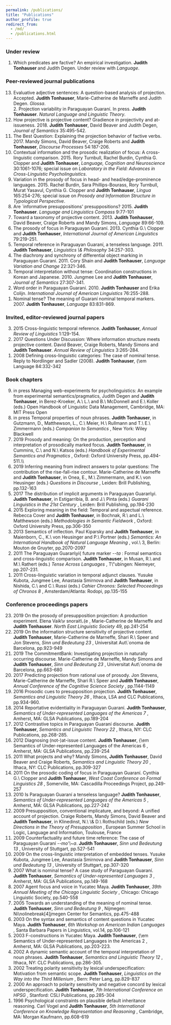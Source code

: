 ```yaml
---
permalink: /publications/
title: "Publications"
author_profile: true
redirect_from: 
  - /md/
  - /publications.html
---
```


### Under review

1. Which predicates are factive? An empirical investigation. <b> Judith Tonhauser </b> and Judith Degen. Under review with <i> Language</i>.

### Peer-reviewed journal publications

<ol reversed>
  <li> Evaluative adjective sentences: A question-based analysis of projection. Accepted. <b> Judith Tonhauser</b>, Marie-Catherine de Marneffe and Judith Degen. <i> Glossa</i>. </li> 
2. Projection variability in Paraguayan Guaraní. In press. <b> Judith Tonhauser</b>. <i> Natural Language and Linguistic Theory</i>.  </li>
<li>How projective is projective content? Gradience in projectivity and at-issueness. 2018. <b> Judith Tonhauser</b>, David Beaver and Judith Degen, <i> Journal of Semantics</i> 35:495-542. </li>
  <li>The Best Question: Explaining the projection behavior of
factive verbs. 2017. Mandy Simons, David Beaver, Craige Roberts and <b> Judith  Tonhauser</b>, <i> Discourse Processes</i>  54:187-206. </li>
  <li>Contextual information and the prosodic realization of focus: A
cross-linguistic comparison. 2015. Rory Turnbull, Rachel Burdin, Cynthia G.
Clopper and <b> Judith Tonhauser</b>, <i> Language, Cognition and
Neuroscience</i>  30:1061-1076; special issue on <i> Laboratory in the
Field: Advances in Cross-Linguistic Psycholinguistics</i>.  </li>
  <li>Variation in the prosody of focus in head- and head/edge-prominence languages. 2015. Rachel Burdin, Sara Phillips-Bourass, Rory Turnbull, Murat Yasavul, Cynthia G. Clopper and <b> Judith Tonhauser</b>, <i> Lingua</i>  165:254-276; special issue on <i> Prosody and Information Structure in Typological Perspective</i>. </li>
  <li>Are `informative presuppositions' presuppositions? 2015. <b> Judith Tonhauser</b>. <i> Language and Linguistics Compass</i>  9:77-101  </li>
  <li>Toward a taxonomy of projective content. 2013. <b> Judith Tonhauser</b>,
David Beaver, Craige Roberts and Mandy Simons, <i> Language</i>  89:66-109. </li>
  <li>The prosody of focus in Paraguayan Guaraní. 2013. Cynthia
G.\ Clopper and <b> Judith Tonhauser</b>, <i> International
  Journal of American Linguistics</i>  79:219-251.  </li>
  <li>Temporal reference in Paraguayan Guaraní, a tenseless
language. 2011. <b> Judith Tonhauser</b>, <i> Linguistics \&
  Philosophy</i>  34:257-303.  </li>
  <li>The diachrony and synchrony of differential object marking in
Paraguayan Guaraní. 2011. Cory Shain and <b> Judith Tonhauser</b>, <i> Language
  Variation and Change</i>  22:321-346.  </li>
  <li>Temporal interpretation without tense: Coordination
constructions in Korean and Japanese. 2010. Jungmee Lee and <b> Judith
Tonhauser</b>, <i> Journal of Semantics</i>  27:307-341.  </li>
  <li>Word order in Paraguayan Guaraní. 2010. <b> Judith Tonhauser </b> and
Erika Colijn. <i> International Journal of American Linguistics</i>  76:255-288.  </li>
  <li>Nominal tense? The meaning of Guaraní  nominal temporal
markers. 2007. <b> Judith Tonhauser</b>, <i> Language</i>  83:831-869. </li>
</ol>

### Invited, editor-reviewed journal papers

<ol reversed>
  <li>2015 Cross-linguistic temporal reference. <b> Judith
Tonhauser</b>, <i> Annual Review of
Linguistics</i>  1:129-154.  </li>
<li>2017 Questions Under Discussion: Where information structure meets
projective content. David Beaver, Craige Roberts, Mandy Simons and <b> Judith  Tonhauser</b>. <i> Annual Review of
Linguistics</i>  3:265-284.  </li>
  <li>2008 Defining cross-linguistic categories: The case of nominal
tense. Reply to Nordlinger and Sadler (2008). <b> Judith Tonhauser</b>, {\em
  Language</i>  84:332-342 </li>
</ol>

### Book chapters

<ol reversed>
  <li> 
in press Managing web-experiments for psycholinguistics: An example from experimental semantics/pragmatics, Judith Degen and <b> Judith Tonhauser</b>, in Berez-Kroeker, A.\ L.\ and B.\ McDonnell and E.\ Koller (eds.) Open Handbook of Linguistic Data Management, Cambridge, MA: MIT Press Open </li>

<li> in press Temporal properties of noun phrases. <b> Judith Tonhauser</b>,
in Gutzmann, D., Matthewson, L., C.\ Meier, H.\ Rullmann and T.\ E.\ Zimmermann (eds.) <i> Companion to Semantics</i> , New York: Wiley Blackwell </li>

<li> 2019  Prosody and meaning: On the production, perception and interpretation of prosodically marked focus. <b> Judith Tonhauser</b>, in Cummins, C.\ and N.\ Katsos (eds.) <i> Handbook of Experimental Semantics and Pragmatics</i> , Oxford: Oxford University Press, pp.494-511.\\  </li>

<li> 2019 Inferring meaning from indirect answers to polar questions: 
The contribution of the rise-fall-rise contour. Marie-Catherine de Marneffe and <b> Judith Tonhauser</b>, in Onea, E., M.\ Zimmermann, and K.\ von Heusinger (eds.) <i> Questions in Discourse</i> , Leiden: Brill Publishing, pp.132-163 </li>

<li> 2017 The distribution of implicit arguments in Paraguayan Guaran\yi. <b> Judith
Tonhauser</b>, in Estigarribia, B. and J.\ Pinta (eds.) <i> Guaraní Linguistics in
the 21st Century</i> , Leiden: Brill Publishing, pp.194-230 </li>

<li> 2015 Exploring meaning in the field: Temporal and aspectual
reference. Rebecca Cover and <b> Judith Tonhauser</b>, in Bochnak, R.\ and
L.\ Matthewson (eds.) <i> Methodologies in Semantic Fieldwork</i> , Oxford:
Oxford University Press, pp.306-350 </li>

<li> 2013 Semantics of inflection. Paul Kiparsky and <b> Judith
Tonhauser</b>, in Maienborn, C., K.\ von Heusinger and P.\ Portner (eds.)
<i> Semantics: An International Handbook of Natural Language
  Meaning</i> , vol.\ 3, Berlin: Mouton de Gruyter, pp.2070-2097 </li>

<li> 2011 The Paraguayan Guaran\yi{</i>  future marker <i> --ta</i> :
Formal semantics and cross-linguistic comparison. <b> Judith Tonhauser</b>,
in Musan, R.\ and M.\ Rathert (eds.) <i> Tense Across Languages</i> , 
T\"ubingen: Niemeyer, pp.207-231.   </li>


<li> 2011 Cross-linguistic variation in temporal adjunct
clauses. Yusuke Kubota, Jungmee Lee, Anastasia Smirnova and <b> Judith
Tonhauser</b>, in Nishida, C.\ and C.\ Russi (eds.)  <i> Cahier Chronos: Selected Proceedings of
  Chronos 8</i> , Amsterdam/Atlanta: Rodopi, pp.135-155 </li>
 
</ol>

### Conference proceedings papers

<ol reversed>
<li> 2019 On the prosody of presupposition projection: A production experiment. Elena Vaik\v snorait\.{e</i> , Marie-Catherine de Marneffe and <b> Judith Tonhauser</b>. <i> North East Linguistic Society</i>  49, pp.241-254 </li>

<li> 2019 On the information structure sensitivity of projective content. <b> Judith Tonhauser</b>, Marie-Catherine de Marneffe, Shari R.\ Speer and Jon Stevens, <i> Sinn und Bedeutung 23</i> , Universitat Aut\`onoma de Barcelona, pp.923-949 </li>

<li> 2019 The CommitmentBank: Investigating projection in naturally occurring discourse. Marie-Catherine de Marneffe, Mandy Simons and <b> Judith Tonhauser</b>, <i> Sinn und Bedeutung 23</i> , Universitat Aut\`onoma de Barcelona, pp.663-680 </li>

<li> 2017 Predicting projection from rational use of prosody. Jon Stevens, Marie-Catherine de Marneffe, Shari R.\ Speer and <b> Judith Tonhauser</b>, <i> Annual Conference of the Cognitive Science Society</i> , pp.1144-1149  </li>

<li> 2016 Prosodic cues to presupposition projection.
<b> Judith Tonhauser</b>, <i> Semantics and Linguistic Theory 26</i> ,
Ithaca, LSA and CLC Publications, pp.934-960. </li>

<li> 2014 Reportative evidentiality in Paraguayan Guaraní. <b> Judith
Tonhauser</b>, <i> Semantics of Under-represented
  Languages of the Americas 7</i> , Amherst, MA: GLSA
Publications, pp.189-204 </li>

<li> 2012 Contrastive topics in Paraguayan Guaraní discourse.
<b> Judith Tonhauser</b>, <i> Semantics and Linguistic Theory 22</i> ,
Ithaca, NY: CLC Publications, pp.268-285. </li>

<li> 2012 Diagnosing (not-)at-issue content. <b> Judith Tonhauser</b>, {\em
  Semantics of Under-represented Languages of the Americas 6</i> ,
Amherst, MA: GLSA Publications, pp.239-254 </li>


<li> 2011 What projects and why? Mandy Simons, <b> Judith Tonhauser</b>,
David Beaver and Craige Roberts, <i> Semantics and Linguistic Theory
  20</i> , Ithaca, NY: CLC Publications, pp.309-327 </li>


<li> 2011 On the prosodic coding of focus in Paraguayan Guaraní. Cynthia
G.\ Clopper and <b> Judith Tonhauser</b>, <i> West Coast Conference on
Formal Linguistics 28</i> , Somerville, MA: Cascadilla
Proceedings Project, pp.249-257 </li>


<li> 2010 Is Paraguayan Guaraní a tenseless language? <b> Judith
Tonhauser</b>, <i> Semantics of Under-represented Languages of the
  Americas 5</i> , Amherst, MA: GLSA Publications, pp.227-242 </li>


<li> 2009 Presupposition, conventional implicature, and beyond: A
unified account of projection. Craige Roberts, Mandy Simons, David
Beaver and <b> Judith Tonhauser</b>, in Klinedinst, N.\ \& D.\ Rothschild (eds.) <i> New Directions in the Theory of
  Presupposition</i> , European Summer School in Logic, Language and Information, Toulouse, France </li>


<li> 2009 Counterfactuality and future time reference: The case of
Paraguayan Guaraní <i> --mo'\~a</i>. <b> Judith Tonhauser</b>, <i> Sinn
  und Bedeutung 13</i> , University of Stuttgart, pp.527-541 </li>


<li> 2009 On the cross-linguistic interpretation of embedded tenses.
Yusuke Kubota, Jungmee Lee, Anastasia Smirnova and <b> Judith Tonhauser</b>,
<i> Sinn und Bedeutung 13</i> , University of Stuttgart, pp.307-320 </li>


<li> 2007 What is nominal tense? A case study of Paraguayan Guaraní.
<b> Judith Tonhauser</b>, <i> Semantics of Under-represented Languages 3</i> , Amherst, MA: GLSA Publications, pp.149-168 </li>


<li> 2007 Agent focus and voice in Yucatec Maya. <b> Judith Tonhauser</b>, 
<i> 39th Annual Meeting of the Chicago Linguistic Society</i> ,
Chicago: Chicago Linguistic Society, pp.540-558 </li>


<li> 2005 Towards an understanding of the meaning of nominal tense. <b> Judith  Tonhauser</b>, <i> Sinn und Bedeutung 9</i> , Nijmegen:
Ni\nolinebreak[4]jmegen Center for Semantics, pp.475-488 </li>

<li> 2003 On the syntax and semantics of content questions in Yucatec
Maya. <b> Judith Tonhauser</b>, <i> 6th Workshop on
  American Indian Languages</i> , Santa Barbara
Papers in Linguistics, vol.14, pp.106-121 </li>

<li> 2003 F-constructions in Yucatec Maya. <b> Judith Tonhauser</b>,  {\em
  Semantics of Under-represented Languages in the Americas 2</i> ,
Amherst, MA: GLSA Publications, pp.203-223. </li>

<li> 2002 A dynamic semantic account of the temporal interpretation of
noun phrases. <b> Judith Tonhauser</b>, <i> Semantics
  and Linguistic Theory 12</i> , Ithaca, NY: CLC Publications, pp.286-305. </li>

<li> 2002 Treating polarity sensitivity by lexical underspecification:
Motivation from semantic scope. <b> Judith Tonhauser</b>, 
<i> Linguistics on the Way into the Third Millenium</i> , Bern: Peter Lang, pp.829-837 </li>

<li> 2000 An approach to polarity sensitivity and negative concord by
lexical underspecification. <b> Judith Tonhauser</b>, <i> 7th
  International Conference on HPSG</i> , Stanford: CSLI Publications,
pp.285-304 </li>

<li> 1996 Psychological constraints on plausible default inheritance
reasoning. Carl Vogel and <b> Judith Tonhauser</b>, <i> 5th
  International Conference on Knowledge Representation and Reasoning</i> ,
Cambridge, MA: Morgan Kaufmann, pp.608-619  </li>

</ol>

